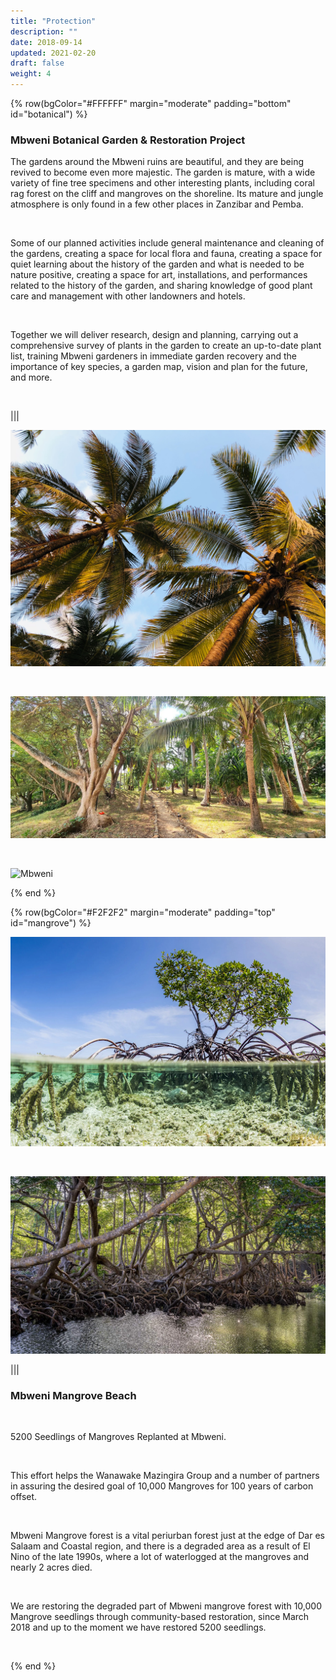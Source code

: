 ```yaml
---
title: "Protection"
description: ""
date: 2018-09-14
updated: 2021-02-20
draft: false
weight: 4
---
```



{% row(bgColor="#FFFFFF" margin="moderate" padding="bottom" id="botanical") %}

### Mbweni Botanical Garden & Restoration Project

<p>The gardens around the Mbweni ruins are beautiful, and they are being revived to become even more majestic. The garden is mature, with a wide variety of fine tree specimens and other interesting plants, including coral rag forest on the cliff and mangroves on the shoreline. Its mature and jungle atmosphere is only found in a few other places in Zanzibar and Pemba.</p>
<br>
<p>Some of our planned activities include general maintenance and cleaning of the gardens, creating a space for local flora and fauna, creating a space for quiet learning about the history of the garden and what is needed to be nature positive, creating a space for art, installations, and performances related to the history of the garden, and sharing knowledge of good plant care and management with other landowners and hotels.</p>
<br>
<p>Together we will deliver research, design and planning, carrying out a comprehensive survey of plants in the garden to create an up-to-date plant list, training Mbweni gardeners in immediate garden recovery and the importance of key species, a garden map, vision and plan for the future, and more.</p>
<br>


|||

![Mbweni](img/mbweniprotection4.jpg#large)

<br>

![Mbweni](img/mbweniprotection1.jpeg#large)

<br>

![Mbweni](img/mbweniprotection5.jpg#large)

{% end %}

{% row(bgColor="#F2F2F2" margin="moderate" padding="top" id="mangrove") %}

![Mbweni Mangrove Beach](img/mangrove_beach.png#large)

<br>

![Mbweni Mangrove Beach](img/mbweni_mangrove.jpeg#large)


|||

### Mbweni Mangrove Beach

​<p>​5200 Seedlings of Mangroves Replanted at Mbweni.</p>
<br>
<p>This effort helps the Wanawake Mazingira Group and a number of partners in assuring the desired goal of 10,000 Mangroves for 100 years of carbon offset.</p>
<br>
<p>Mbweni Mangrove forest is a vital periurban forest just at the edge of Dar es Salaam and Coastal region, and there is a degraded area as a result of El Nino of the late 1990s, where a lot of waterlogged at the mangroves and nearly 2 acres died.</p>
<br>
<p>We are restoring the degraded part of Mbweni mangrove forest with 10,000 Mangrove seedlings through community-based restoration, since March 2018 and up to the moment we have restored 5200 seedlings.</p>

<br>

{% end %}

